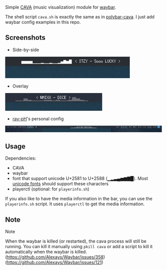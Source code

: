 Simple [CAVA](https://github.com/karlstav/cava) (music visualization) module for [waybar](https://github.com/Alexays/Waybar).

The shell script `cava.sh` is exactly the same as in [polybar-cava](https://github.com/ray-pH/polybar-cava). I just add waybar config examples in this repo.

## Screenshots
- Side-by-side
<img src="./cava-playerinfo-side/screenshot.png" title="side-by-side">

- Overlay
<img src="./cava-playerinfo-overlay/screenshot.png" title="overlay">

- [ray-pH](https://github.com/ray-pH)'s personal config
<img src="./pH-personal-config/screenshot.png" title="ray-pH's personal config">

## Usage

Dependencies:
- CAVA
- waybar
- font that support unicode U+2581 to U+2588 (▁▂▃▄▅▆▇█). Most [unicode fonts](https://en.wikipedia.org/wiki/Unicode_font) should support these characters
- playerctl (optional: for `playerinfo.sh`)

If you also like to have the media information in the bar, you can use the `playerinfo.sh` script. It uses `playerctl` to get the media information.

## Note

> [!NOTE]
> When the waybar is killed (or restarted), the cava process will still be running. You can kill it manually using `pkill cava` or add a script to kill it automatically when the waybar is killed.
> (https://github.com/Alexays/Waybar/issues/358)
> (https://github.com/Alexays/Waybar/issues/121)
